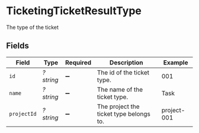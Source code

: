 # TicketingTicketResultType

The type of the ticket


## Fields

| Field                                   | Type                                    | Required                                | Description                             | Example                                 |
| --------------------------------------- | --------------------------------------- | --------------------------------------- | --------------------------------------- | --------------------------------------- |
| `id`                                    | *?string*                               | :heavy_minus_sign:                      | The id of the ticket type.              | 001                                     |
| `name`                                  | *?string*                               | :heavy_minus_sign:                      | The name of the ticket type.            | Task                                    |
| `projectId`                             | *?string*                               | :heavy_minus_sign:                      | The project the ticket type belongs to. | project-001                             |